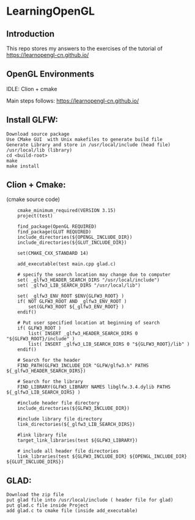# LearningOpenGL

## Introduction

This repo stores my answers to the exercises of the tutorial of https://learnopengl-cn.github.io/

## OpenGL Environments

IDLE: Clion + cmake 

Main steps follows: https://learnopengl-cn.github.io/

## Install GLFW:

    Download source package
	Use CMake GUI  with Unix makefiles to generate build file
	Generate Library and store in /usr/local/include (head file) /usr/local/lib (library)
	cd <build-root>
	make
	make install

## Clion + Cmake:

(cmake source code)
```
    cmake_minimum_required(VERSION 3.15)
    project(test)
    
    find_package(OpenGL REQUIRED)
    find_package(GLUT REQUIRED)
    include_directories(${OPENGL_INCLUDE_DIR})
    include_directories(${GLUT_INCLUDE_DIR})
    
    set(CMAKE_CXX_STANDARD 14)
    
    add_executable(test main.cpp glad.c)
    
    # specify the search location may change due to computer
    set( _glfw3_HEADER_SEARCH_DIRS "/usr/local/include")
    set( _glfw3_LIB_SEARCH_DIRS "/usr/local/lib")
    
    set( _glfw3_ENV_ROOT $ENV{GLFW3_ROOT} )
    if( NOT GLFW3_ROOT AND _glfw3_ENV_ROOT )
        set(GLFW3_ROOT ${_glfw3_ENV_ROOT} )
    endif()
    
    # Put user specified location at beginning of search
    if( GLFW3_ROOT )
        list( INSERT _glfw3_HEADER_SEARCH_DIRS 0 "${GLFW3_ROOT}/include" )
        list( INSERT _glfw3_LIB_SEARCH_DIRS 0 "${GLFW3_ROOT}/lib" )
    endif()
    
    # Search for the header
    FIND_PATH(GLFW3_INCLUDE_DIR "GLFW/glfw3.h" PATHS ${_glfw3_HEADER_SEARCH_DIRS})
    
    # Search for the library
    FIND_LIBRARY(GLFW3_LIBRARY NAMES libglfw.3.4.dylib PATHS ${_glfw3_LIB_SEARCH_DIRS} )
    
    #include header file directory
    include_directories(${GLFW3_INCLUDE_DIR})
    
    #include library file directory
    link_directories(${_glfw3_LIB_SEARCH_DIRS})
    
    #link library file
    target_link_libraries(test ${GLFW3_LIBRARY})
    
    # include all header file directories
    link_libraries(test ${GLFW3_INCLUDE_DIR} ${OPENGL_INCLUDE_DIR} ${GLUT_INCLUDE_DIRS})
```

## GLAD:
	Download the zip file
	put glad file into /usr/local/include ( header file for glad)
	put glad.c file inside Project
	add glad.c to cmake file (inside add_executable)